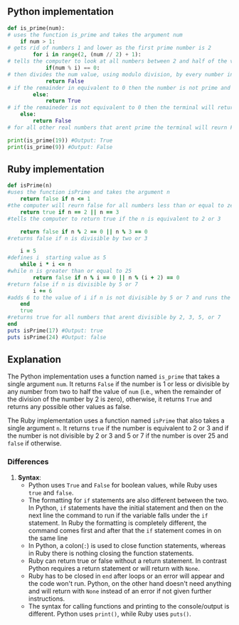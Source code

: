 ## Python implementation

```python
def is_prime(num): 
# uses the function is_prime and takes the argument num
    if num > 1: 
# gets rid of numbers 1 and lower as the first prime number is 2
        for i in range(2, (num // 2) + 1):
# tells the computer to look at all numbers between 2 and half of the value of num rounded up to the next nearest value using floor division
            if(num % i) == 0: 
# then divides the num value, using modulo division, by every number in the range of two to +infinity 
            return False 
# if the remainder in equivalent to 0 then the number is not prime and returns False
        else:
            return True 
# if the remaineder is not equivalent to 0 then the terminal will return True     
    else:
        return False
# for all other real numbers that arent prime the terminal will reurn False

print(is_prime(19)) #Output: True
print(is_prime(9)) #Output: False
```

## Ruby implementation

```ruby
def isPrime(n) 
#uses the function isPrime and takes the argument n
    return false if n <= 1 
#the computer will reurn false for all numbers less than or equal to zero
    return true if n == 2 || n == 3 
#tells the computer to return true if the n is equivalent to 2 or 3

    return false if n % 2 == 0 || n % 3 == 0 
#returns false if n is divisible by two or 3

    i = 5 
#defines i  starting value as 5
    while i * i <= n 
#while n is greater than or equal to 25
        return false if n % i == 0 || n % (i + 2) == 0 
#return false if n is divisible by 5 or 7
        i += 6 
#adds 6 to the value of i if n is not divisible by 5 or 7 and runs the loop again
    end    
    true 
#returns true for all numbers that arent divisible by 2, 3, 5, or 7
end
puts isPrime(17) #Output: true
puts isPrime(24) #Output: false
```

## Explanation

The Python implementation uses a function named `is_prime` that takes a single argument `num`. It returns `False` if the number is 1 or less or divisible by any number from two to half the value of `num` (i.e., when the remainder of the division of the number by 2 is zero), otherwise, it returns `True` and returns any possible other values as false.

The Ruby implementation uses a function named `isPrime` that also takes a single argument `n`. It returns `true` if the number is equivalent to 2 or 3 and if the number is not divisible by 2 or 3 and 5 or 7 if the number is over 25 and `false` if otherwise.

### Differences

1. **Syntax**: 
   - Python uses `True` and `False` for boolean values, while Ruby uses `true` and `false`.
   - The formatting for `if` statements are also different between the two. In Python, `if` statements have the initial statement and then on the next line the command to run if the variable falls under the `if` statement. In Ruby the formatting is completely different, the command comes first and after that the `if` statement comes in on the same line
   - In Python, a colon(`:`) is used to close function statements, whereas in Ruby there is nothing closing the function statements.
   - Ruby can return true or false without a return statement.  In contrast Python requires a return statement or will return with `None`.
   - Ruby has to be closed in `end` after loops or an error will appear and the code won't run. Python, on the other hand doesn't need anything and will return with `None` instead of an error if not given further instructions.
   - The syntax for calling functions and printing to the console/output is different. Python uses `print()`, while Ruby uses `puts()`.